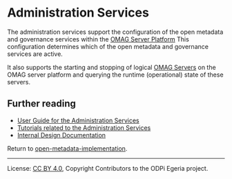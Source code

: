 <!-- SPDX-License-Identifier: CC-BY-4.0 -->
<!-- Copyright Contributors to the ODPi Egeria project. -->
 
# Administration Services

The administration services support the configuration of the open metadata and governance services
within the [OMAG Server Platform](docs/concepts/omag-server-platform.md)
This configuration determines which of the open metadata and governance services are active.

It also supports the starting and stopping of logical [OMAG Servers](docs/concepts/logical-omag-server.md)
on the OMAG server platform and querying the runtime (operational) state of these servers.

## Further reading

* [User Guide for the Administration Services](docs/user)
* [Tutorials related to the Administration Services](../../open-metadata-resources/open-metadata-tutorials/omag-server-tutorial)
* [Internal Design Documentation](docs/design)

Return to [open-metadata-implementation](..).

----
License: [CC BY 4.0](https://creativecommons.org/licenses/by/4.0/),
Copyright Contributors to the ODPi Egeria project.